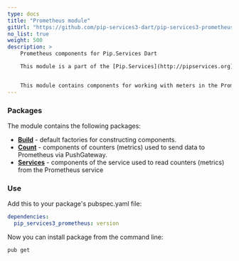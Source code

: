 ```yaml
---
type: docs
title: "Prometheus module"
gitUrl: "https://github.com/pip-services3-dart/pip-services3-prometheus-dart"
no_list: true
weight: 500
description: > 
    Prometheus components for Pip.Services Dart  

    This module is a part of the [Pip.Services](http://pipservices.org) polyglot microservices toolkit.


    This module contains components for working with meters in the Prometheus service. The PrometheusCounters and PrometheusMetricsService components allow you to work both, in client mode through PushGateway and as a service.
---
```


### Packages

The module contains the following packages:
- [**Build**](build) - default factories for constructing components.
- [**Count**](count) - components of counters (metrics) used to send data to Prometheus via PushGateway.
- [**Services**](services) - components of the service used to read counters (metrics) from the Prometheus service


### Use

Add this to your package's pubspec.yaml file:
```yaml
dependencies:
  pip_services3_prometheus: version
```

Now you can install package from the command line:
```bash
pub get
```

